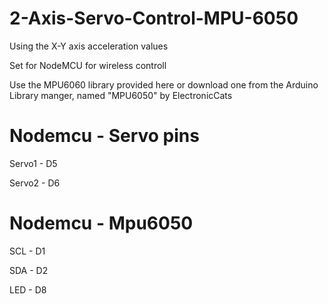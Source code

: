 # 2-Axis-Servo-Control-MPU-6050

Using the X-Y  axis acceleration values

Set for NodeMCU for wireless controll

Use the MPU6060 library provided here or download one from the Arduino Library manger, named "MPU6050" by ElectronicCats

# Nodemcu - Servo pins
Servo1 - D5

Servo2 - D6

# Nodemcu -  Mpu6050
SCL - D1

SDA - D2

LED - D8
